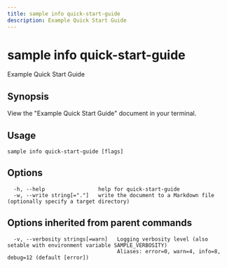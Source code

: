 ```yaml
---
title: sample info quick-start-guide
description: Example Quick Start Guide
---
```


<!--
This documentation is auto generated by a script.
Please do not edit this file directly.
-->

<!-- markdownlint-disable-next-line single-title -->
# sample info quick-start-guide

Example Quick Start Guide

## Synopsis

View the "Example Quick Start Guide" document in your terminal.

## Usage

```plaintext
sample info quick-start-guide [flags]
```

## Options

```plaintext
  -h, --help                 help for quick-start-guide
  -w, --write string[="."]   write the document to a Markdown file (optionally specify a target directory)
```

## Options inherited from parent commands

```plaintext
  -v, --verbosity strings[=warn]   Logging verbosity level (also setable with environment variable SAMPLE_VERBOSITY)
                                   Aliases: error=0, warn=4, info=8, debug=12 (default [error])
```
